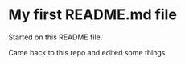 # My first README.md file

Started on this README file.

Came back to this repo and edited some things
